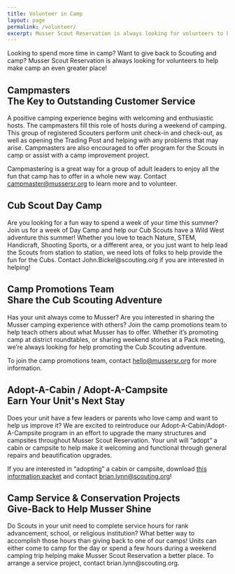 ```yaml
---
title: Volunteer in Camp
layout: page
permalink: /volunteer/
excerpt: Musser Scout Reservation is always looking for volunteers to help make camp an even greater place!
---
```


Looking to spend more time in camp? Want to give back to Scouting and camp? Musser Scout Reservation is always looking for volunteers to help make camp an even greater place!

<h2>Campmasters <div class="h5">The Key to Outstanding Customer Service</div></h2>
A positive camping experience begins with welcoming and enthusiastic hosts. The campmasters fill this role of hosts during a weekend of camping. This group of registered Scouters perform unit check-in and check-out, as well as opening the Trading Post and helping with any problems that may arise. Campmasters are also encouraged to offer program for the Scouts in camp or assist with a camp improvement project.

Campmastering is a great way for a group of adult leaders to enjoy all the fun that camp has to offer in a whole new way. Contact campmaster@mussersr.org to learn more and to volunteer.

<h2>Cub Scout Day Camp</h2>
Are you looking for a fun way to spend a week of your time this summer? Join us for a week of Day Camp and help our Cub Scouts have a Wild West adventure this summer! Whether you love to teach Nature, STEM, Handicraft, Shooting Sports, or a different area, or you just want to help lead the Scouts from station to station, we need lots of folks to help provide the fun for the Cubs. Contact John.Bickel@scouting.org if you are interested in helping!

<h2>Camp Promotions Team <div class="h5">Share the Cub Scouting Adventure</div></h2>
Has your unit always come to Musser? Are you interested in sharing the Musser camping experience with others? Join the camp promotions team to help teach others about what Musser has to offer. Whether it’s promoting camp at district roundtables, or sharing weekend stories at a Pack meeting, we’re always looking for help promoting the Cub Scouting adventure.  
 
To join the camp promotions team, contact hello@mussersr.org for more information.

<h2>Adopt-A-Cabin / Adopt-A-Campsite <div class="h5">Earn Your Unit's Next Stay</div></h2>
Does your unit have a few leaders or parents who love camp and want to help us improve it? We are excited to reintroduce our Adopt-A-Cabin/Adopt-A-Campsite program in an effort to upgrade the many structures and campsites throughout Musser Scout Reservation. Your unit will “adopt” a cabin or campsite to help make it welcoming and functional through general repairs and beautification upgrades.

If you are interested in “adopting” a cabin or campsite, download [this information packet](/files/Adopt_A_Cabin_Campsite.pdf) and contact brian.lynn@scouting.org!

<h2>Camp Service &amp; Conservation Projects <div class="h5">Give-Back to Help Musser Shine</div></h2>
Do Scouts in your unit need to complete service hours for rank advancement, school, or religious institution? What better way to accomplish those hours than giving back to one of our camps! Units can either come to camp for the day or spend a few hours during a weekend camping trip helping make Musser Scout Reservation a better place. To arrange a service project, contact brian.lynn@scouting.org.
